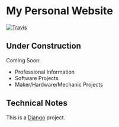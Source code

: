 # My Personal Website

[![Travis](https://travis-ci.com/alflanagan/adrian_l_flanagan.svg?branch=master)](https://travis-ci.com/alflanagan/adrian_l_flanagan)

## Under Construction

Coming Soon:

* Professional Information
* Software Projects
* Maker/Hardware/Mechanic Projects

## Technical Notes

This is a [Django](https://www.djangoproject.com) project.
